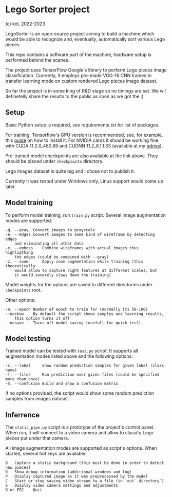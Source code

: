 # Lego Sorter project
(c) kol, 2022-2023

LegoSorter is an open-source project aiming to build a machine
which would be able to recognize and, eventually, automatically sort
various Lego pieces.

This repo contains a software part of the machine, hardware setup
is performed behind the scenes.

The project uses TensorFlow Google's library to perform
Lego pieces image classification. Currently, it employs 
pre-made VGG-16 CNN trained in transfer learning mode on
custom rendered Lego pieces image dataset.

So far the project is in some king of R&D stage so no timings are set.
We wil definetelly share the results to the public as soon as
we got the :)

## Setup

Basic Python setup is required, see requirements.txt for list of packages.

For training, Tensorflow's GPU version is recommended, see, for example,
this [guide](https://towardsdatascience.com/how-to-finally-install-tensorflow-gpu-on-windows-10-63527910f255)
on how to install it. For NVIDIA cards 
it should be working fine with CUDA 11.2.0_460.89 and CUDNN 11.2_8.1.1.33 
(available at my 
[gdrive](https://drive.google.com/drive/folders/1OgHnA7X_Ey-GSy8eepNUFhnVercTeq_e?usp=share_link)).

Pre-trained model checkpoints are also available at the link above.
They should be placed under `checkpoints` directory.

Lego images dataset is quite big and I chose not to publish it.

Currently it was tested under Windows only, Linux support would come up later.

## Model training

To perform model training, run `train.py` script. Several image augmentation modes 
are supported:

    -g, --gray  Convert images to grayscale
    -e, --edges Convert images to some kind of wireframe by detecting edges
        and eliminating all other data
    -x, --emboss    Combine wireframes with actual images thus highligthing
        the edges (could be combined with --gray)
    -z, --zoom      Apply zoom augmentation while training (this theoretically
        would allow to capture right features at different scales, but
        it would severely slows down the training)

Model weights for the options are saved to different directories under `checkpoints` root.

Other options:

    -n, --epoch Number of epoch to train for (normally its 50-100)
    --noshow    By default the script shows samples and learning results,
        this option turns it off
    --nosave    Turns off model saving (usefull for quick test)

## Model testing

Trained model can be tested with `test.py` script. It supports all augmentation modes
listed above and the following options:

    -c, --label     Show random prediction samples for given label (class name)
    -f, --files     Run prediction over given files (could be specified more than once)
    -m, --confusion Build and show a confusion matrix

If no options provided, the script would show some random prediction samples 
from images dataset.

## Inferrence

The `static_pipe.py` script is a prototype of the project's control panel. When run,
it will connect to a video camera and allow to classify Lego pieces put under
that camera.

All image augmentation modes are supported as script's options. 
When started, several hot keys are available:

    B   Capture a static background (this must be done in order to detect new pieces)
    D   Show debug information (additional windows and log)
    P   Display captured image as it was preprocessed by the model
    C   Start or stop saving video stream to a file (in `out` directory`)
    S   Display video camera settings and adjustments
    Q or ESC    Quit
